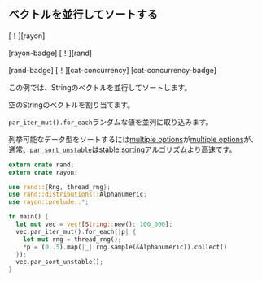 ## <!--Sort a vector in parallel--> ベクトルを並行してソートする

<!--[!][rayon]-->
[！][rayon]
<!--[rayon-badge] [!][rand]-->
[rayon-badge] [！][rand]
<!--[rand-badge] [!][cat-concurrency]-->
[rand-badge] [！][cat-concurrency]
[cat-concurrency-badge]
<!--This example will sort in parallel a vector of Strings.-->
この例では、Stringのベクトルを並行してソートします。

<!--Allocate a vector of empty Strings.-->
空のStringのベクトルを割り当てます。
<!--`par_iter_mut().for_each` populates random values in parallel.-->
`par_iter_mut().for_each`ランダムな値を並列に取り込みます。
<!--Although [multiple options] exist to sort an enumerable data type, [`par_sort_unstable`] is usually faster than [stable sorting] algorithms.-->
列挙可能なデータ型をソートするには[multiple options]が[multiple options]が、通常、[`par_sort_unstable`]は[stable sorting]アルゴリズムより高速です。

```rust
extern crate rand;
extern crate rayon;

use rand::{Rng, thread_rng};
use rand::distributions::Alphanumeric;
use rayon::prelude::*;

fn main() {
  let mut vec = vec![String::new(); 100_000];
  vec.par_iter_mut().for_each(|p| {
    let mut rng = thread_rng();
    *p = (0..5).map(|_| rng.sample(&Alphanumeric)).collect()
  });
  vec.par_sort_unstable();
}
```

<!--[`par_sort_unstable`]: https://docs.rs/rayon/*/rayon/slice/trait.ParallelSliceMut.html#method.par_sort_unstable
 [multiple options]: https://docs.rs/rayon/*/rayon/slice/trait.ParallelSliceMut.html
 [stable sorting]: https://docs.rs/rayon/*/rayon/slice/trait.ParallelSliceMut.html#method.par_sort
-->
[`par_sort_unstable`]: https://docs.rs/rayon/*/rayon/slice/trait.ParallelSliceMut.html#method.par_sort_unstable
 [multiple options]: https://docs.rs/rayon/*/rayon/slice/trait.ParallelSliceMut.html
 [stable sorting]: https://docs.rs/rayon/*/rayon/slice/trait.ParallelSliceMut.html#method.par_sort

